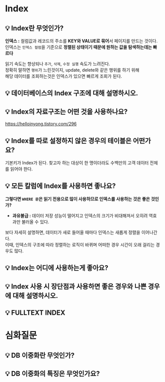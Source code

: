 # Index
## 💡 Index란 무엇인가?
**인덱스 :** 컬럼값과 레코드의 주소를 **KEY와 VALUE로 묶어**서 페이지를 만드는 것이다.         
인덱스는 `인덱스 컬럼`을 기준으로 **정렬된 상태이기 때문에 원하는 값을 탐색하는데는 빠르다**    
              
읽기 속도는 향상되나 `추가`, `삭제`, `수정 실행` 속도가 느려진다.     
정확히 말하면 `행위`가 느린것이지, update, delete와 같은 행위를 하기 위해      
해당 데이터를 조회하는것은 인덱스가 있으면 빠르게 조회가 된다.       
    
## 💡 데이터베이스의 Index 구조에 대해 설명하시오.
## 💡 Index의 자료구조는 어떤 것을 사용하나요?
   
https://helloinyong.tistory.com/296    
  
## 💡 Index를 따로 설정하지 않은 경우의 테이블은 어떤가요?    
기본키가 Index가 된다.
찾고자 하는 대상이 한 명이더라도 수백만의 고객 데이터 전체를 읽어야 한다.  

## 💡 모든 칼럼에 Index를 사용하면 좋나요?
      
**그렇다면 `WHERE 문`은 읽기 전용으로 많이 사용하므로 인덱스를 사용하는 것은 좋은 것인가?**           
* **과유불급 :** 데이터 저장 성능이 떨어지고 인덱스의 크기가 비대해져서 오히려 역효과만 불러올 수 있다.   
      
보다 자세히 설명하면, 데이터가 새로 들어올 때마다 인덱스는 새롭게 정렬을 이어나간다.          
이때, 인덱스의 구조에 따라 정렬하는 로직이 바뀌며 어떠한 경우 시간이 오래 걸리는 경우도 많다.     
  
## 💡 Index는 어디에 사용하는게 좋아요?
## 💡 Index 사용 시 장단점과 사용하면 좋은 경우와 나쁜 경우에 대해 설명하시오.
## 💡 FULLTEXT INDEX

# 심화질문
## 💡 DB 이중화란 무엇인가?
## 💡 DB 이중화의 특징은 무엇인가요?
